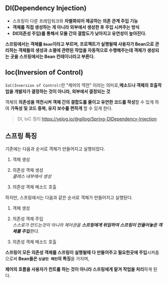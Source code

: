 ## DI(Dependency Injection)
- 스프링이 다른 프레임워크와 **차별화되어 제공하는 의존 관계 주입 기능**
- **객체를 직접 생성하는 게 아니라 외부에서 생성한 후 주입 시켜주는 방식**
- **DI(의존성 주입)를 통해서 모듈 간의 결합도가 낮아지고 유연성이 높아진다.**

**스프링에서는 객체를 `Bean`이라고 부르며, 프로젝트가 실행될때 사용자가 Bean으로 관리하는 객체들의 생성과 소멸에 관련된 작업을 자동적으로 수행해주는데 객체가 생성되는 곳을 스프링에서는 Bean 컨테이너라고 부른다.**
## Ioc(Inversion of Control)
`IoC(Inversion of Control)`란 "제어의 역전" 이라는 의미로,**메소드나 객체의 호출작업을 개발자가 결정하는 것이 아니라, 외부에서 결정되는 것**

객체의 **의존성을 역전시켜 객체 간의 결합도를 줄이고 유연한 코드를 작성**할 수 있게 하여 **가독성 및 코드 중복, 유지 보수를 편하게** 할 수 있게 한다.

>DI, IoC 정리
>https://velog.io/@gillog/Spring-DIDependency-Injection


## 스프링 특징
기존에는 다음과 순서로 객체가 만들어지고 실행되었다.

1. 객체 생성
    
2. 의존성 객체 생성  
    _클래스 내부에서 생성_
    
3. 의존성 객체 메소드 호출
    

하지만, 스프링에서는 다음과 같은 순서로 객체가 만들어지고 실행된다.

1. 객체 생성
    
2. 의존성 객체 주입  
    _스스로가 만드는것이 아니라 제어권을 **스프링에게 위임하여 스프링이 만들어놓은 객체를 주입**한다._
    
3. 의존성 객체 메소드 호출
    

**스프링이 모든 의존성 객체를 스프링이 실행될때 다 만들어주고 필요한곳에 주입**시켜줌으로써 **Bean들은 `싱글턴 패턴`의 특징**을 가지며,

**제어의 흐름을 사용자가 컨트롤 하는 것이 아니라 스프링에게 맡겨 작업을 처리**하게 된다.